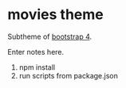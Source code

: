 # movies theme

Subtheme of [bootstrap 4](https://www.drupal.org/project/bootstrap4).

Enter notes here.

1) npm install
2) run scripts from package.json
